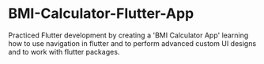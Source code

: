 # BMI-Calculator-Flutter-App
Practiced Flutter development by creating a 'BMI Calculator App' learning how to use navigation in flutter and to perform advanced custom UI designs and to work with flutter packages.
